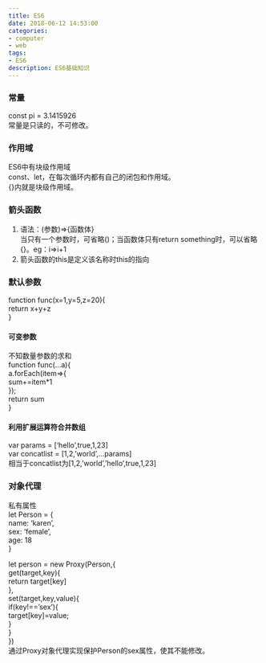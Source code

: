 ```yaml
---
title: ES6
date: 2018-06-12 14:53:00
categories: 
- computer
- web
tags: 
- ES6
description: ES6基础知识
---  
```


### 常量

const pi = 3.1415926  
常量是只读的，不可修改。

### 作用域

ES6中有块级作用域  
const、let，在每次循环内都有自己的闭包和作用域。  
{}内就是块级作用域。

### 箭头函数

1.  语法：(参数)=>{函数体}  
    当只有一个参数时，可省略()；当函数体只有return something时，可以省略{}。eg：i=>i+1
2.  箭头函数的this是定义该名称时this的指向

### 默认参数

function func(x=1,y=5,z=20){  
return x+y+z  
}

#### 可变参数

不知数量参数的求和  
function func(…a){  
a.forEach(item=>{  
sum+=item*1  
});  
return sum  
}

#### 利用扩展运算符合并数组

var params = [‘hello’,true,1,23]  
var concatlist = [1,2,’world’,…params]  
相当于concatlist为[1,2,’world’,’hello’,true,1,23]

### 对象代理

私有属性  
let Person = {  
name: ‘karen’,  
sex: ‘female’,  
age: 18  
}

let person = new Proxy(Person,{  
get(target,key){  
return target[key]  
},  
set(target,key,value){  
if(key!==’sex’){  
target[key]=value;  
}  
}  
})  
通过Proxy对象代理实现保护Person的sex属性，使其不能修改。